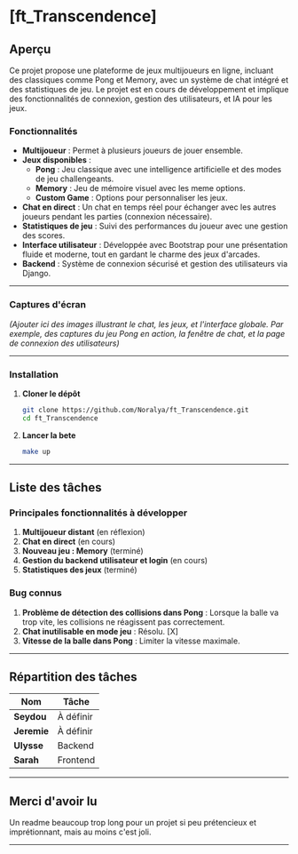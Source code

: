 # **[ft_Transcendence]**

## **Aperçu**
Ce projet propose une plateforme de jeux multijoueurs en ligne, incluant des classiques comme Pong et Memory, avec un système de chat intégré et des statistiques de jeu. Le projet est en cours de développement et implique des fonctionnalités de connexion, gestion des utilisateurs, et IA pour les jeux. 

### **Fonctionnalités**
- **Multijoueur** : Permet à plusieurs joueurs de jouer ensemble.
- **Jeux disponibles** :
  - **Pong** : Jeu classique avec une intelligence artificielle et des modes de jeu challengeants.
  - **Memory** : Jeu de mémoire visuel avec les meme options.
  - **Custom Game** : Options pour personnaliser les jeux.
- **Chat en direct** : Un chat en temps réel pour échanger avec les autres joueurs pendant les parties (connexion nécessaire).
- **Statistiques de jeu** : Suivi des performances du joueur avec une gestion des scores.
- **Interface utilisateur** : Développée avec Bootstrap pour une présentation fluide et moderne, tout en gardant le charme des jeux d'arcades.
- **Backend** : Système de connexion sécurisé et gestion des utilisateurs via Django.

---
  
### **Captures d'écran**
*(Ajouter ici des images illustrant le chat, les jeux, et l'interface globale. Par exemple, des captures du jeu Pong en action, la fenêtre de chat, et la page de connexion des utilisateurs)*

---

### **Installation**

1. **Cloner le dépôt**
   ```bash
   git clone https://github.com/Noralya/ft_Transcendence.git
   cd ft_Transcendence
	```
2. **Lancer la bete**
	```bash
   make up
	```

---

## **Liste des tâches**

### **Principales fonctionnalités à développer**
1. **Multijoueur distant** (en réflexion)
2. **Chat en direct** (en cours)
3. **Nouveau jeu : Memory** (terminé)
4. **Gestion du backend utilisateur et login** (en cours)
5. **Statistiques des jeux** (terminé)

### **Bug connus**
1. **Problème de détection des collisions dans Pong** : Lorsque la balle va trop vite, les collisions ne réagissent pas correctement.
2. **Chat inutilisable en mode jeu** : Résolu. [X]
3. **Vitesse de la balle dans Pong** : Limiter la vitesse maximale.

---

## **Répartition des tâches**

| **Nom**      | **Tâche**               |
| ------------ | ----------------------- |
| **Seydou**   | À définir                |
| **Jeremie**  | À définir                |
| **Ulysse**   | Backend                  |
| **Sarah**    | Frontend                 |

---

## **Merci d'avoir lu**
Un readme beaucoup trop long pour un projet si peu prétencieux et imprétionnant, mais au moins c'est joli.

---
